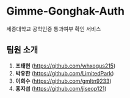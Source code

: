 # Gimme-Gonghak-Auth

세종대학교 공학인증 통과여부 확인 서비스

## 팀원 소개
1. **조태현** (https://github.com/whxogus215)
2. **박유한** (https://github.com/LimitedPark)
3. **이희수** (https://github.com/gmltn9233)
4. **홍지섭** (https://github.com/jiseop121)
